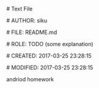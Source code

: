 \# Text File

\# AUTHOR:   siku

\# FILE:     README.md

\# ROLE:     TODO (some explanation)

\# CREATED:  2017-03-25 23:28:15

\# MODIFIED: 2017-03-25 23:28:15

andriod homework
